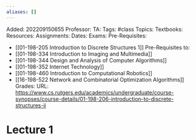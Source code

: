 ```yaml
---
aliases: []
---
```

Added: 202209150655
Professor:
TA:
Tags: #class
Topics: 
Textbooks:
Resources:
Assignments:
Dates:
Exams:
Pre-Requisites:
- [[01-198-205 Introduction to Discrete Structures 1]]
Pre-Requisites to:
- [[01-198-334 Introduction to Imaging and Multimedia]]
- [[01-198-344 Design and Analysis of Computer Algorithms]]
- [[01-198-352 Internet Technology]]
- [[01-198-460 Introduction to Computational Robotics]]
- [[16-198-522 Network and Combinatorial Optimization Algorithms]]
Grades:
URL: https://www.cs.rutgers.edu/academics/undergraduate/course-synopses/course-details/01-198-206-introduction-to-discrete-structures-ii

# Lecture 1
